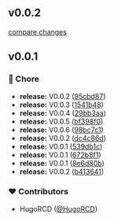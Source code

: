 
## v0.0.2

[compare changes](https://github.com/HugoRCD/mockline/compare/v0.0.1...v0.0.2)

## v0.0.1


### 🏡 Chore

- **release:** V0.0.2 ([95cbd87](https://github.com/HugoRCD/mockline/commit/95cbd87))
- **release:** V0.0.3 ([1541b48](https://github.com/HugoRCD/mockline/commit/1541b48))
- **release:** V0.0.4 ([29bb3aa](https://github.com/HugoRCD/mockline/commit/29bb3aa))
- **release:** V0.0.5 ([bf398f0](https://github.com/HugoRCD/mockline/commit/bf398f0))
- **release:** V0.0.6 ([98bc7c1](https://github.com/HugoRCD/mockline/commit/98bc7c1))
- **release:** V0.0.2 ([dc4c86d](https://github.com/HugoRCD/mockline/commit/dc4c86d))
- **release:** V0.0.1 ([539db1c](https://github.com/HugoRCD/mockline/commit/539db1c))
- **release:** V0.0.1 ([672b8f1](https://github.com/HugoRCD/mockline/commit/672b8f1))
- **release:** V0.0.1 ([8e6d80b](https://github.com/HugoRCD/mockline/commit/8e6d80b))
- **release:** V0.0.2 ([b413641](https://github.com/HugoRCD/mockline/commit/b413641))

### ❤️ Contributors

- HugoRCD ([@HugoRCD](http://github.com/HugoRCD))

